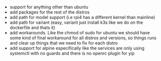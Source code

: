 
- support for anything other than ubuntu
- add packages for the rest of the distros
- add path for model support (i.e rpi4 has a different kernel than mainline)
- add path for variant (easy, variant just install k3s like we do on the dockerfile and thats it)
- add workarounds. Like the chmod of sudo for ubuntu we should have some kind of final workaround for all distros and versions, so things runs and clear up things that we need to fix for each distro
- add support for alpine especifically like the services are only using systemctl with no guards and there is no openrc plugin for yip